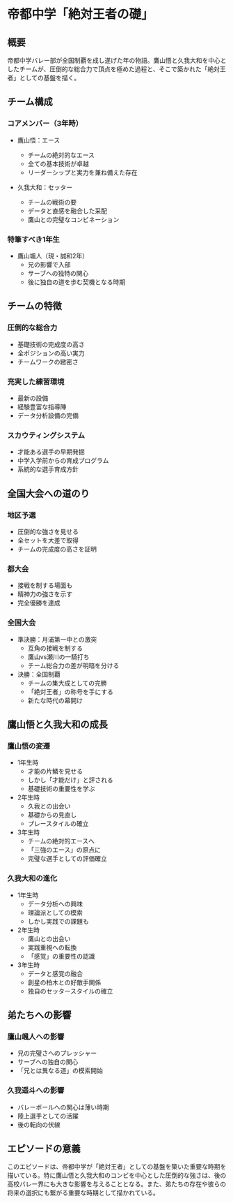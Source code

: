 # 帝都中学「絶対王者の礎」

## 概要
帝都中学バレー部が全国制覇を成し遂げた年の物語。鷹山悟と久我大和を中心としたチームが、圧倒的な総合力で頂点を極めた過程と、そこで築かれた「絶対王者」としての基盤を描く。

## チーム構成

### コアメンバー（3年時）
- 鷹山悟：エース
  - チームの絶対的なエース
  - 全ての基本技術が卓越
  - リーダーシップと実力を兼ね備えた存在

- 久我大和：セッター
  - チームの戦術の要
  - データと直感を融合した采配
  - 鷹山との完璧なコンビネーション

### 特筆すべき1年生
- 鷹山颯人（現・誠和2年）
  - 兄の影響で入部
  - サーブへの独特の関心
  - 後に独自の道を歩む契機となる時期

## チームの特徴

### 圧倒的な総合力
- 基礎技術の完成度の高さ
- 全ポジションの高い実力
- チームワークの緻密さ

### 充実した練習環境
- 最新の設備
- 経験豊富な指導陣
- データ分析設備の完備

### スカウティングシステム
- 才能ある選手の早期発掘
- 中学入学前からの育成プログラム
- 系統的な選手育成方針

## 全国大会への道のり

### 地区予選
- 圧倒的な強さを見せる
- 全セットを大差で取得
- チームの完成度の高さを証明

### 都大会
- 接戦を制する場面も
- 精神力の強さを示す
- 完全優勝を達成

### 全国大会
- 準決勝：月浦第一中との激突
  - 互角の接戦を制する
  - 鷹山vs瀬川の一騎打ち
  - チーム総合力の差が明暗を分ける
- 決勝：全国制覇
  - チームの集大成としての完勝
  - 「絶対王者」の称号を手にする
  - 新たな時代の幕開け

## 鷹山悟と久我大和の成長

### 鷹山悟の変遷
- 1年生時
  - 才能の片鱗を見せる
  - しかし「才能だけ」と評される
  - 基礎技術の重要性を学ぶ
- 2年生時
  - 久我との出会い
  - 基礎からの見直し
  - プレースタイルの確立
- 3年生時
  - チームの絶対的エースへ
  - 「三強のエース」の原点に
  - 完璧な選手としての評価確立

### 久我大和の進化
- 1年生時
  - データ分析への興味
  - 理論派としての模索
  - しかし実践での課題も
- 2年生時
  - 鷹山との出会い
  - 実践重視への転換
  - 「感覚」の重要性の認識
- 3年生時
  - データと感覚の融合
  - 創星の柏木との好敵手関係
  - 独自のセッタースタイルの確立

## 弟たちへの影響

### 鷹山颯人への影響
- 兄の完璧さへのプレッシャー
- サーブへの独自の関心
- 「兄とは異なる道」の模索開始

### 久我遥斗への影響
- バレーボールへの関心は薄い時期
- 陸上選手としての活躍
- 後の転向の伏線

## エピソードの意義
このエピソードは、帝都中学が「絶対王者」としての基盤を築いた重要な時期を描いている。特に鷹山悟と久我大和のコンビを中心とした圧倒的な強さは、後の高校バレー界にも大きな影響を与えることとなる。また、弟たちの存在や彼らの将来の選択にも繋がる重要な時期として描かれている。